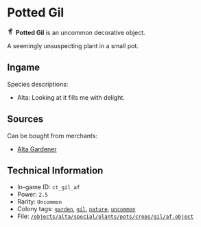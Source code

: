 # Potted Gil

<img src="https://raw.githubusercontent.com/Ceterai/Enternia/main/objects/alta/special/plants/pots/crops/gil/icon.png" alt="Potted Gil icon" loading="lazy" height=16px width="auto" /> **Potted Gil** is an uncommon decorative object.

A seemingly unsuspecting plant in a small pot.

## Ingame

Species descriptions:

- Alta: Looking at it fills me with delight.

## Sources

Can be bought from merchants:

- [Alta Gardener](https://ceterai.github.io/MyEnternia/Wiki/AltaGardener)

## Technical Information

- In-game ID: `ct_gil_af`
- Power: `2.5`
- Rarity: `Uncommon`
- Colony tags: [`garden`](https://ceterai.github.io/MyEnternia/Wiki/Tags/Garden), [`gil`](https://ceterai.github.io/MyEnternia/Wiki/Tags/Gil), [`nature`](https://ceterai.github.io/MyEnternia/Wiki/Tags/Nature), [`uncommon`](https://ceterai.github.io/MyEnternia/Wiki/Tags/Uncommon)
- File: [`/objects/alta/special/plants/pots/crops/gil/af.object`](https://github.com/Ceterai/Enternia/blob/main/objects/alta/special/plants/pots/crops/gil/af.object)
